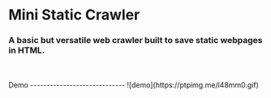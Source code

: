 Mini Static Crawler
===========================================
### A basic but versatile web crawler built to save static webpages in HTML.
<br>
<br>
Demo
-----------------------------
![demo](https://ptpimg.me/l48mm0.gif)
